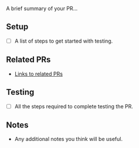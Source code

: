 A brief summary of your PR...

## Setup

- [ ] A list of steps to get started with testing.

## Related PRs

- [Links to related PRs]()

## Testing

- [ ] All the steps required to complete testing the PR.

## Notes

- Any additional notes you think will be useful.
